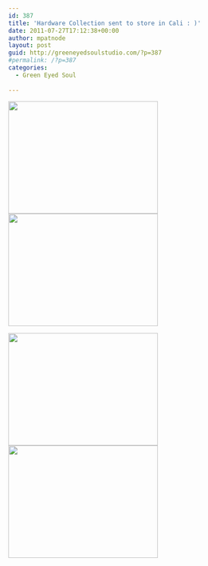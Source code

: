 ```yaml
---
id: 387
title: 'Hardware Collection sent to store in Cali : )'
date: 2011-07-27T17:12:38+00:00
author: mpatnode
layout: post
guid: http://greeneyedsoulstudio.com/?p=387
#permalink: /?p=387
categories:
  - Green Eyed Soul
  
---
```

[<img class="alignnone size-medium wp-image-392" title="OLYMPUS DIGITAL CAMERA" src="http://greeneyedsoulstudio.com/wp-content/uploads/2011/07/harwarecalicollection-2072-300x225.jpg" alt="" width="300" height="225" />](http://greeneyedsoulstudio.com/wp-content/uploads/2011/07/harwarecalicollection-2072.jpg)[<img class="alignnone size-medium wp-image-393" title="OLYMPUS DIGITAL CAMERA" src="http://greeneyedsoulstudio.com/wp-content/uploads/2011/07/harwarecalicollection-2081-300x225.jpg" alt="" width="300" height="225" />](http://greeneyedsoulstudio.com/wp-content/uploads/2011/07/harwarecalicollection-2081.jpg)

[<img class="alignnone size-medium wp-image-394" title="OLYMPUS DIGITAL CAMERA" src="http://greeneyedsoulstudio.com/wp-content/uploads/2011/07/harwarecalicollection-200-300x225.jpg" alt="" width="300" height="225" />](http://greeneyedsoulstudio.com/wp-content/uploads/2011/07/harwarecalicollection-200.jpg)[<img class="alignnone size-medium wp-image-395" title="OLYMPUS DIGITAL CAMERA" src="/vendor/uploads/2011/07/harwarecalicollection-198-300x225.jpg" alt="" width="300" height="225" />](/vendor/uploads/2011/07/harwarecalicollection-198.jpg)